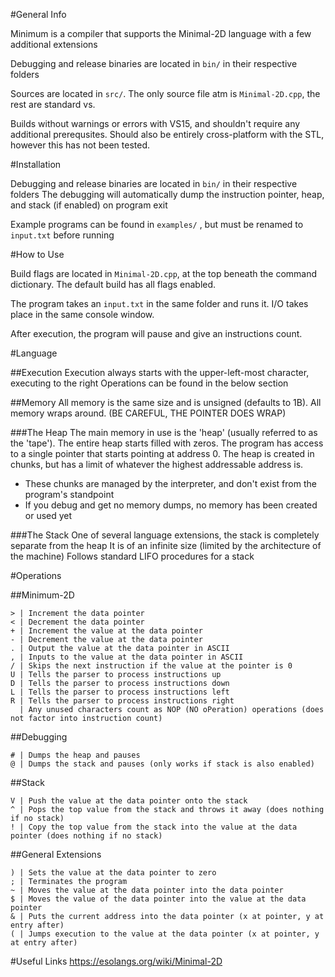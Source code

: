 #General Info

Minimum is a compiler that supports the Minimal-2D language with a few additional extensions

Debugging and release binaries are located in `bin/` in their respective folders

Sources are located in `src/`.
The only source file atm is `Minimal-2D.cpp`, the rest are standard vs.

Builds without warnings or errors with VS15, and shouldn't require any additional prerequsites.
Should also be entirely cross-platform with the STL, however this has not been tested.


#Installation

Debugging and release binaries are located in `bin/` in their respective folders
The debugging will automatically dump the instruction pointer, heap, and stack (if enabled) on program exit

Example programs can be found in `examples/` , but must be renamed to `input.txt` before running


#How to Use

Build flags are located in `Minimal-2D.cpp`, at the top beneath the command dictionary.
The default build has all flags enabled.

The program takes an `input.txt` in the same folder and runs it.
I/O takes place in the same console window.

After execution, the program will pause and give an instructions count.


#Language

##Execution
Execution always starts with the upper-left-most character, executing to the right
Operations can be found in the below section

##Memory
All memory is the same size and is unsigned (defaults to 1B).
All memory wraps around. (BE CAREFUL, THE POINTER DOES WRAP)

###The Heap
The main memory in use is the 'heap' (usually referred to as the 'tape').
The entire heap starts filled with zeros.
The program has access to a single pointer that starts pointing at address 0.
The heap is created in chunks, but has a limit of whatever the highest addressable address is.
 * These chunks are managed by the interpreter, and don't exist from the program's standpoint
 * If you debug and get no memory dumps, no memory has been created or used yet
 
###The Stack
One of several language extensions, the stack is completely separate from the heap
It is of an infinite size (limited by the architecture of the machine)
Follows standard LIFO procedures for a stack


#Operations

##Minimum-2D
```
> | Increment the data pointer
< | Decrement the data pointer
+ | Increment the value at the data pointer
- | Decrement the value at the data pointer
. | Output the value at the data pointer in ASCII
, | Inputs to the value at the data pointer in ASCII
/ | Skips the next instruction if the value at the pointer is 0
U | Tells the parser to process instructions up
D | Tells the parser to process instructions down
L | Tells the parser to process instructions left
R | Tells the parser to process instructions right
  | Any unused characters count as NOP (NO oPeration) operations (does not factor into instruction count)
```
 
 
##Debugging
```
# | Dumps the heap and pauses
@ | Dumps the stack and pauses (only works if stack is also enabled)
```
 
##Stack
```
V | Push the value at the data pointer onto the stack
^ | Pops the top value from the stack and throws it away (does nothing if no stack)
! | Copy the top value from the stack into the value at the data pointer (does nothing if no stack)
```

##General Extensions
```
) | Sets the value at the data pointer to zero
; | Terminates the program
~ | Moves the value at the data pointer into the data pointer
$ | Moves the value of the data pointer into the value at the data pointer
& | Puts the current address into the data pointer (x at pointer, y at entry after) 
( | Jumps execution to the value at the data pointer (x at pointer, y at entry after)
```


#Useful Links
https://esolangs.org/wiki/Minimal-2D
